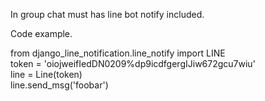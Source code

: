 In group chat must has line bot notify included.

Code example.

<div>from django_line_notification.line_notify import LINE</div>
<div>token = 'oiojweifIedDN0209%dp9icdfgergIJiw672gcu7wiu'</div>
<div>line = Line(token)</div>
<div>line.send_msg('foobar')</div>
